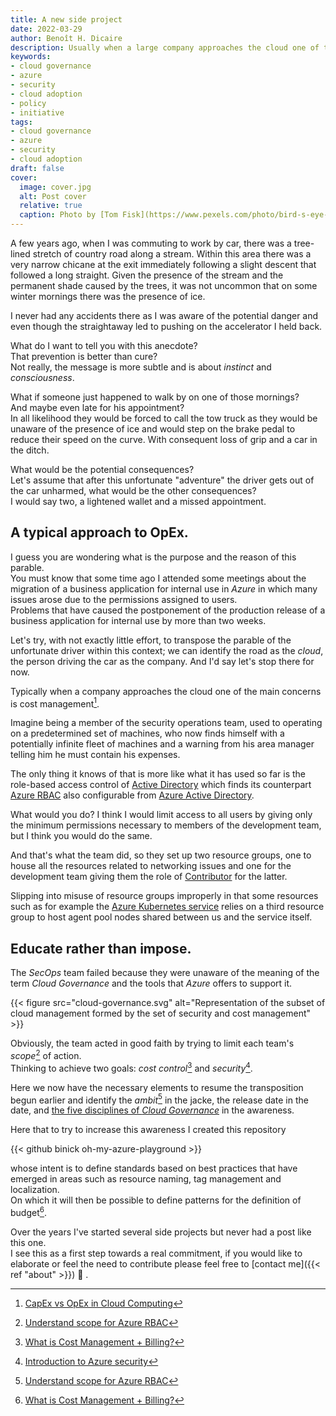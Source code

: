 ```yaml
---
title: A new side project
date: 2022-03-29
author: Benoît H. Dicaire
description: Usually when a large company approaches the cloud one of the main concerns is cost management.
keywords: 
- cloud governance
- azure
- security
- cloud adoption
- policy
- initiative
tags:
- cloud governance
- azure
- security 
- cloud adoption
draft: false
cover:
  image: cover.jpg
  alt: Post cover
  relative: true
  caption: Photo by [Tom Fisk](https://www.pexels.com/photo/bird-s-eye-view-of-river-in-middle-of-green-fields-1483880/)
---
```


A few years ago, when I was commuting to work by car, there was a tree-lined stretch of country road along a stream. Within this area there was a very narrow chicane at the exit immediately following a slight descent that followed a long straight.
Given the presence of the stream and the permanent shade caused by the trees, it was not uncommon that on some winter mornings there was the presence of ice.

I never had any accidents there as I was aware of the potential danger and even though the straightaway led to pushing on the accelerator I held back.

What do I want to tell you with this anecdote?  
That prevention is better than cure?  
Not really, the message is more subtle and is about *instinct* and *consciousness*.

What if someone just happened to walk by on one of those mornings?  
And maybe even late for his appointment?  
In all likelihood they would be forced to call the tow truck as they would be unaware of the presence of ice and would step on the brake pedal to reduce their speed on the curve. With consequent loss of grip and a car in the ditch.

What would be the potential consequences?  
Let's assume that after this unfortunate "adventure" the driver gets out of the car unharmed, what would be the other consequences?  
I would say two, a lightened wallet and a missed appointment.

## A typical approach to OpEx.

I guess you are wondering what is the purpose and the reason of this parable.  
You must know that some time ago I attended some meetings about the migration of a business application for internal use in *Azure* in which many issues arose due to the permissions assigned to users.  
Problems that have caused the postponement of the production release of a business application for internal use by more than two weeks.

Let's try, with not exactly little effort, to transpose the parable of the unfortunate driver within this context; we can identify the road as the *cloud*, the person driving the car as the company. And I'd say let's stop there for now.

Typically when a company approaches the cloud one of the main concerns is cost management[^capex-vs-opex].

[^capex-vs-opex]: [CapEx vs OpEx in Cloud Computing]( https://www.geeksforgeeks.org/capex-vs-opex-in-cloud-computing)

Imagine being a member of the security operations team, used to operating on a predetermined set of machines, who now finds himself with a potentially infinite fleet of machines and a warning from his area manager telling him he must contain his expenses.

The only thing it knows of that is more like what it has used so far is the role-based access control of [Active Directory](https://docs.microsoft.com/windows-server/identity/ad-ds/plan/security-best-practices/implementing-least-privilege-administrative-models#role-based-access-controls-rbac-for-active-directory) which finds its counterpart [Azure RBAC](https://docs.microsoft.com/azure/role-based-access-control/overview) also configurable from [Azure Active Directory]( https://docs.microsoft.com/azure/active-directory/fundamentals/active-directory-whatis).

What would you do? I think I would limit access to all users by giving only the minimum permissions necessary to members of the development team, but I think you would do the same.

And that's what the team did, so they set up two resource groups, one to house all the resources related to networking issues and one for the development team giving them the role of [Contributor](https://docs.microsoft.com/azure/role-based-access-control/built-in-roles#contributor) for the latter.

Slipping into misuse of resource groups improperly in that some resources such as for example the [Azure Kubernetes service]( https://docs.microsoft.com/azure/aks/intro-kubernetes) relies on a third resource group to host agent pool nodes shared between us and the service itself.

## Educate rather than impose.

The *SecOps* team failed because they were unaware of the meaning of the term *Cloud Governance* and the tools that *Azure* offers to support it.

{{< figure src="cloud-governance.svg" alt="Representation of the subset of cloud management formed by the set of security and cost management" >}}

Obviously, the team acted in good faith by trying to limit each team's *scope*[^scope] of action.  
Thinking to achieve two goals: *cost control*[^cost-management] and *security*[^security]. 

[^scope]: [Understand scope for Azure RBAC](https://docs.microsoft.com/azure/role-based-access-control/scope-overview)
[^cost-management]: [What is Cost Management + Billing?]( https://docs.microsoft.com/azure/cost-management-billing/cost-management-billing-overview)
[^security]: [Introduction to Azure security](https://docs.microsoft.com/azure/security/fundamentals/overview)

Here we now have the necessary elements to resume the transposition begun earlier and identify 
the *ambit*[^scope] in the jacke, the release date in the date, and [the five disciplines of *Cloud Governance*]( https://docs.microsoft.com/azure/cloud-adoption-framework/govern/governance-disciplines#disciplines-of-cloud-governance) in the awareness.

Here that to try to increase this awareness I created this repository

{{< github binick oh-my-azure-playground >}}

whose intent is to define standards based on best practices that have emerged in areas such as resource naming, tag management and localization.  
On which it will then be possible to define patterns for the definition of budget[^cost-management].

Over the years I've started several side projects but never had a post like this one.  
I see this as a first step towards a real commitment, if you would like to elaborate or feel the need to contribute please feel free to [contact me]({{< ref "about" >}}) 🙂 .

